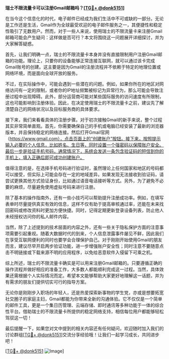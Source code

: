 **瑞士不限流量卡可以注册Gmail邮箱吗？[[TG💪+ @donk5151](https://t.me/s/donk5151)]**

在当今这个信息化的时代，电子邮件已经成为我们生活中不可或缺的一部分。无论是工作还是生活，Gmail作为全球最受欢迎的电子邮件服务之一，其便捷性和稳定性吸引了无数用户。然而，对于一些人来说，使用瑞士的不限流量卡来注册Gmail邮箱可能会产生疑问：这样做是否可行？本文将围绕这一问题展开详细探讨，并为大家解答疑惑。

首先，让我们明确一点，瑞士的不限流量卡本身并没有直接限制用户注册Gmail邮箱的功能。理论上，只要你的设备能够正常连接互联网，就可以通过该卡完成Gmail账号的创建。这主要是因为Gmail的注册流程并不依赖于特定的地理位置或网络环境，而是面向全球开放的服务。

不过，在实际操作中，可能会遇到一些潜在的问题。例如，如果你所在的地区对网络访问有一定的限制，或者你的IP地址频繁被标记为异常行为，那么可能会导致注册过程中出现障碍。此外，部分运营商可能对某些国际服务的访问速度有所限制，这也可能影响到注册体验。因此，在决定使用瑞士的不限流量卡之前，建议先了解清楚自己的网络状况以及目标服务商的具体要求。

接下来，我们来看看具体的注册步骤。对于初次接触Gmail的新手来说，整个过程其实非常简单直观。首先，你需要确保自己的手机或电脑已经安装了最新的浏览器版本，并且保持稳定的网络连接。然后打开Gmail官网（https://www.gmail.com），点击页面上的“创建账户”按钮。接下来，按照提示输入必要的个人信息，比如姓名、生日等，同时设置一个强密码以保障账户安全。最后一步是验证手机号码，通常情况下，系统会发送一条包含验证码的短信到你的手机上，填入正确后即可成功创建账户。

值得注意的是，在选择手机号码进行验证时，虽然理论上任何国家和地区的号码都可以接受，但实际上可能会存在一定的地域差异。如果发现无法接收到验证码，请尝试更换其他方式验证身份，比如通过语音电话接听等方式。另外，为了避免不必要的麻烦，尽量避免使用虚拟号码来进行注册。

除了基本的操作指南外，还有一些小技巧可以帮助提升注册成功率。例如，在填写表单时尽量提供真实有效的信息，这样不仅有助于提高审核通过率，还能在未来找回密码或修改资料时更加方便快捷。同时，记得定期更新登录设备列表，防止他人未经授权访问你的私人邮件内容。

当然，除了上述提到的技术层面的内容之外，还有一些关于隐私保护方面的注意事项需要引起重视。随着大数据时代的到来，个人信息泄露事件屡见不鲜，因此我们在享受互联网便利的同时也要学会合理保护自己。对于刚刚开始使用Gmail的朋友而言，建议尽早开启两步验证功能，进一步增强账户安全性；同时注意不要随意点击不明链接或下载来源不明的应用程序，以免给恶意软件入侵留下可乘之机。

综上所述，瑞士的不限流量卡确实是可以用来注册Gmail邮箱的。只要遵循正确的操作流程并做好相应的准备工作，大多数人都能顺利完成这一过程。当然，具体效果还需根据个人实际情况而定。希望本文能够帮助大家更好地理解这一话题，并为有需求的朋友们提供切实可行的指导方案。

无论你是刚刚步入职场的年轻人，还是热爱探索新事物的学生党，亦或是想要拓宽社交圈子的家庭主妇，Gmail都能为你带来全新的沟通体验。它不仅仅是一个简单的邮件工具，更是一个集日历管理、云端存储、即时通讯等多种功能于一体的综合性平台。借助瑞士的不限流量卡所提供的稳定网络支持，相信每位用户都能够轻松驾驭这一切！

最后提醒一下，如果您对文中提到的相关内容还有任何疑问，欢迎随时加入我们的讨论群组[[TG💪+ @donk5151](https://t.me/s/donk5151)]交流分享经验哦！让我们一起学习成长，共同进步吧！

[[TG💪+ @donk5151](https://t.me/s/donk5151) ![Image](https://i.postimg.cc/rwNCRYN7/Snipaste-2025-04-30-17-27-05.png)]